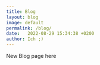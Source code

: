 ```yaml
---
title: Blog
layout: blog
image: default
permalink: /blog/
date:   2022-08-29 15:34:38 +0200
author: Ich ;)
---
```


New Blog page here